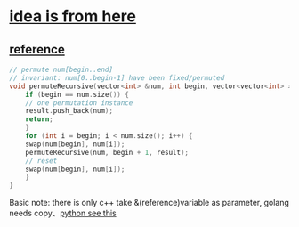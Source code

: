 # [idea is from here](https://leetcode.com/problems/permutations/discuss/18247/My-elegant-recursive-C++-solution-with-inline-explanation?orderBy=most_votes)
## [reference](https://leetcode.wang/leetCode-46-Permutations.html)	
```cpp
// permute num[begin..end]
// invariant: num[0..begin-1] have been fixed/permuted
void permuteRecursive(vector<int> &num, int begin, vector<vector<int> > &result){
	if (begin == num.size()) {
	// one permutation instance
	result.push_back(num);
	return;
	}
	for (int i = begin; i < num.size(); i++) {
	swap(num[begin], num[i]);
	permuteRecursive(num, begin + 1, result);
	// reset
	swap(num[begin], num[i]);
	}
}
```

Basic note: there is only c++ take &(reference)variable as parameter, golang needs copy、[python see this](https://stackoverflow.com/questions/4081561/what-is-the-difference-between-list-and-list-in-python)
